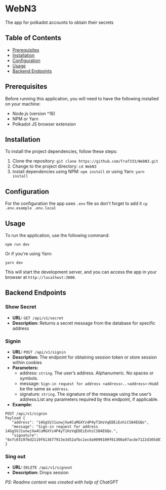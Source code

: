 # WebN3

The app for polkadot accounts to obtain their secrets

## Table of Contents

- [Prerequisites](#prerequisites)
- [Installation](#installation)
- [Configuration](#configuration)
- [Usage](#usage)
- [Backend Endpoints](#backend-endpoints)

## Prerequisites

Before running this application, you will need to have the following installed on your machine:

- Node.js (version ^16)
- NPM or Yarn
- Polkadot JS browser extension

## Installation

To install the project dependencies, follow these steps:

1. Clone the repository: `git clone https://github.com/Traf333/WebN3.git`
2. Change to the project directory: `cd WebN3`
3. Install dependencies using NPM: `npm install` or using Yarn: `yarn install`

## Configuration

For the configuration the app uses `.env` file so don't forget to add it `cp .env.example .env.local`

## Usage

To run the application, use the following command:

```shell
npm run dev
```

Or if you're using Yarn:

```shell
yarn dev
```

This will start the development server, and you can access the app in your browser at `http://localhost:3000`.

## Backend Endpoints

### Show Secret

- **URL:** `GET /api/v1/secret`
- **Description:** Returns a secret message from the database for specific address

### Signin

- **URL:** `POST /api/v1/signin`
- **Description:** The endpoint for obtaining session token or store session within cookies
- **Parameters:**
    - address: `string`. The user’s address. Alphanumeric. No spaces or symbols.
    - message: `Sign-in request for address <address>.`. `<address>` must be the same as `address`.
    - signature: `string`. The signature of the message using the user’s address.List any parameters required by this
      endpoint, if applicable.
- **Example:**

 ```
POST /api/v1/signin
Payload {
	"address": "14GgSVJ1unwjVw4CuMGXYz4P4yT1HzVqEDEiExhiCS84EGQo",
	"message": "Sign-in request for address 14GgSVJ1unwjVw4CuMGXYz4P4yT1HzVqEDEiExhiCS84EGQo.",
	"signature": "0xfc03197bd2110f613677913e3d52afbc1ecda9099109f01300a97acde7122d305d87d115cf173632319c6666d829a4585a45462cb3d2df5513f7d5a68c9f1785",
}
```

### Sing out

- **URL:** `DELETE /api/v1/signout`
- **Description:** Drops session


_PS: Readme content was created with help of ChatGPT_
